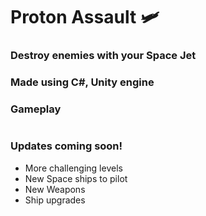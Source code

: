 # Proton Assault 🛩️
### Destroy enemies with your Space Jet
### Made using C#, Unity engine 

### Gameplay
![]()

### Updates coming soon!
* More challenging levels
* New Space ships to pilot
* New Weapons
* Ship upgrades